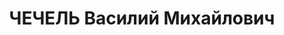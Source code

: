 ---
title: ЧЕЧЕЛЬ Василий Михайлович
description: "1906 р., с. Волокитине Шалинського р-ну Чернігівської обл., українець,\
  \ з селян, чл. ВКП(б), початкова, редактор Криворізької газети \"Червоний гірник\"\
  . \n  27.11.1937 р.звинувачений у належності до к/рев. організації, розстріляний\
  \ 28.11.1937 р. \n  Реабілітований 22.12.1966 р."
---